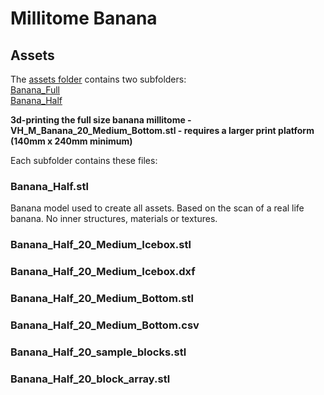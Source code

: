 # Millitome Banana

## Assets

The [assets folder](https://github.com/hubmapconsortium/hra-millitome-generator/tree/pbi-banana-ccf/Assets) contains two subfolders:<br> 
[Banana_Full](https://github.com/hubmapconsortium/hra-millitome-generator/tree/pbi-banana-ccf/Assets/VH_Full_Banana)<br>
[Banana_Half](https://github.com/hubmapconsortium/hra-millitome-generator/tree/pbi-banana-ccf/Assets/VH_Half_Banana)<br>

**3d-printing the full size banana millitome - VH_M_Banana_20_Medium_Bottom.stl - requires a larger print platform (140mm x 240mm minimum)**

Each subfolder contains these files:

### Banana_Half.stl

Banana model used to create all assets. Based on the scan of a real life banana. No inner structures, materials or textures.

### Banana_Half_20_Medium_Icebox.stl
### Banana_Half_20_Medium_Icebox.dxf
### Banana_Half_20_Medium_Bottom.stl
### Banana_Half_20_Medium_Bottom.csv

### Banana_Half_20_sample_blocks.stl
### Banana_Half_20_block_array.stl




